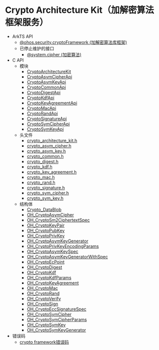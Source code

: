 # Crypto Architecture Kit（加解密算法框架服务）

- ArkTS API<!--crypto-architecture-arkts-->
  - [@ohos.security.cryptoFramework (加解密算法库框架)](js-apis-cryptoFramework.md)
  - 已停止维护的接口<!--crypto-architecture-arkts-dep-->
    - [@system.cipher (加密算法)](js-apis-system-cipher.md)
- C API<!--crypto-architecture-c-->
  - 模块<!--crypto-architecture-module-->
    - [CryptoArchitectureKit](capi-cryptoarchitecturekit.md)
    - [CryptoAsymCipherApi](capi-cryptoasymcipherapi.md)
    - [CryptoAsymKeyApi](capi-cryptoasymkeyapi.md)
    - [CryptoCommonApi](capi-cryptocommonapi.md)
    - [CryptoDigestApi](capi-cryptodigestapi.md)
    - [CryptoKdfApi](capi-cryptokdfapi.md)
    - [CryptoKeyAgreementApi](capi-cryptokeyagreementapi.md)
    - [CryptoMacApi](capi-cryptomacapi.md)
    - [CryptoRandApi](capi-cryptorandapi.md)
    - [CryptoSignatureApi](capi-cryptosignatureapi.md)
    - [CryptoSymCipherApi](capi-cryptosymcipherapi.md)
    - [CryptoSymKeyApi](capi-cryptosymkeyapi.md)
  - 头文件<!--crypto-architecture-headerfile-->
    - [crypto_architecture_kit.h](capi-crypto-architecture-kit-h.md)
    - [crypto_asym_cipher.h](capi-crypto-asym-cipher-h.md)
    - [crypto_asym_key.h](capi-crypto-asym-key-h.md)
    - [crypto_common.h](capi-crypto-common-h.md)
    - [crypto_digest.h](capi-crypto-digest-h.md)
    - [crypto_kdf.h](capi-crypto-kdf-h.md)
    - [crypto_key_agreement.h](capi-crypto-key-agreement-h.md)
    - [crypto_mac.h](capi-crypto-mac-h.md)
    - [crypto_rand.h](capi-crypto-rand-h.md)
    - [crypto_signature.h](capi-crypto-signature-h.md)
    - [crypto_sym_cipher.h](capi-crypto-sym-cipher-h.md)
    - [crypto_sym_key.h](capi-crypto-sym-key-h.md)
  - 结构体<!--crypto-architecture-struct-->
    - [Crypto_DataBlob](capi-cryptocommonapi-crypto-datablob.md)
    - [OH_CryptoAsymCipher](capi-cryptoasymcipherapi-oh-cryptoasymcipher.md)
    - [OH_CryptoSm2CiphertextSpec](capi-cryptoasymcipherapi-oh-cryptosm2ciphertextspec.md)
    - [OH_CryptoKeyPair](capi-cryptoasymkeyapi-oh-cryptokeypair.md)
    - [OH_CryptoPubKey](capi-cryptoasymkeyapi-oh-cryptopubkey.md)
    - [OH_CryptoPrivKey](capi-cryptoasymkeyapi-oh-cryptoprivkey.md)
    - [OH_CryptoAsymKeyGenerator](capi-cryptoasymkeyapi-oh-cryptoasymkeygenerator.md)
    - [OH_CryptoPrivKeyEncodingParams](capi-cryptoasymkeyapi-oh-cryptoprivkeyencodingparams.md)
    - [OH_CryptoAsymKeySpec](capi-cryptoasymkeyapi-oh-cryptoasymkeyspec.md)
    - [OH_CryptoAsymKeyGeneratorWithSpec](capi-cryptoasymkeyapi-oh-cryptoasymkeygeneratorwithspec.md)
    - [OH_CryptoEcPoint](capi-cryptoasymkeyapi-oh-cryptoecpoint.md)
    - [OH_CryptoDigest](capi-cryptodigestapi-oh-cryptodigest.md)
    - [OH_CryptoKdf](capi-cryptokdfapi-oh-cryptokdf.md)
    - [OH_CryptoKdfParams](capi-cryptokdfapi-oh-cryptokdfparams.md)
    - [OH_CryptoKeyAgreement](capi-cryptokeyagreementapi-oh-cryptokeyagreement.md)
    - [OH_CryptoMac](capi-cryptomacapi-cryptomacapi-cryptomacapi-oh-cryptomac.md)
    - [OH_CryptoRand](capi-cryptorandapi-oh-cryptorand.md)
    - [OH_CryptoVerify](capi-cryptosignatureapi-oh-cryptoverify.md)
    - [OH_CryptoSign](capi-cryptosignatureapi-oh-cryptosign.md)
    - [OH_CryptoEccSignatureSpec](capi-cryptosignatureapi-oh-cryptoeccsignaturespec.md)
    - [OH_CryptoSymCipher](capi-cryptoasymcipherapi-oh-cryptosymcipher.md)
    - [OH_CryptoSymCipherParams](capi-cryptoasymcipherapi-oh-cryptosymcipherparams.md)
    - [OH_CryptoSymKey](capi-cryptoasymkeyapi-oh-cryptosymkey.md)
    - [OH_CryptoSymKeyGenerator](capi-cryptoasymkeyapi-oh-cryptosymkeygenerator.md)
- 错误码<!--crypto-architecture-arkts-errcode-->
  - [crypto framework错误码](errorcode-crypto-framework.md)
